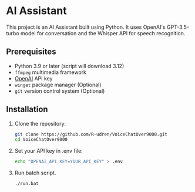 # AI Assistant

This project is an AI Assistant built using Python. It uses OpenAI's GPT-3.5-turbo model for conversation and the Whisper API for speech recognition.

## Prerequisites

- Python 3.9 or later (script will download 3.12)
- `ffmpeg` multimedia framework
- [OpenAI](https://platform.openai.com/api-keys) API key
- `winget` package manager (Optional)
- `git` version control system (Optional)


## Installation

1. Clone the repository:

    ```bash
    git clone https://github.com/R-udren/VoiceChatOver9000.git
    cd VoiceChatOver9000
    ```
   
2. Set your API key in .env file:

    ```bash
    echo "OPENAI_API_KEY=YOUR_API_KEY" > .env
    ```
   
3. Run batch script.

    ```bash
    ./run.bat
    ```



